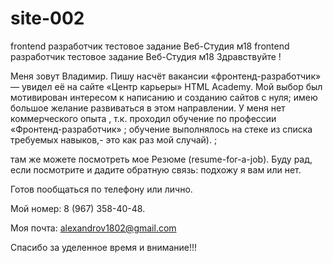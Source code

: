 # site-002
frontend разработчик тестовое задание Веб-Студия м18
frontend разработчик тестовое задание Веб-Студия м18 Здравствуйте !

Меня зовут Владимир. Пишу насчёт вакансии «фронтенд-разработчик» — увидел её на сайте «Центр карьеры» HTML Academy. Мой выбор был мотивирован интересом к написанию и созданию сайтов с нуля; имею большое желание развиваться в этом направлении. У меня нет коммерческого опыта , т.к. проходил обучение по профессии «Фронтенд-разработчик» ; обучение выполнялось на стеке из списка требуемых навыков,- это как раз мой случай). ;

там же можете посмотреть мое Резюме (resume-for-a-job). Буду рад, если посмотрите и дадите обратную связь: подхожу я вам или нет.

Готов пообщаться по телефону или лично.

Мой номер: 8 (967) 358-40-48.

Моя почта: alexandrov1802@gmail.com

Спасибо за уделенное время и внимание!!!
